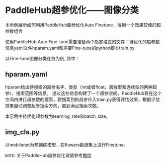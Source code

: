 # PaddleHub超参优化——图像分类

本示例展示如何利用PaddleHub超参优化Auto Finetune，得到一个效果较佳的超参数组合

使用PaddleHub Auto Fine-tune需要准备两个指定格式的文件：待优化的超参数信息yaml文件hparam.yaml和需要Fine-tune的python脚本train.py

以Fine-tune图像分类任务为例, 其中：

## hparam.yaml

hparam给出待搜索的超参名字、类型（int或者float，离散型和连续型的两种超参）、搜索范围等信息。
通过这些信息构建了一个超参空间，PaddleHub将在这个空间内进行超参数的搜索，将搜索到的超参传入train.py获得评估效果，根据评估效果自动调整超参搜索方向，直到满足搜索次数。

本示例中待优化超参数为learning_rate和batch_size。


## img_cls.py

以mobilenet为预训练模型，在flowers数据集上进行Finetune。


`NOTE`: 关于PaddleHub超参优化详情参考[教程](https://github.com/PaddlePaddle/PaddleHub/blob/release/v1.2/tutorial/autofinetune.md)

